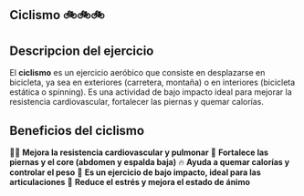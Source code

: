 ## Ciclismo 🚲🚲🚲

## Descripcion del ejercicio

El **ciclismo** es un ejercicio aeróbico que consiste en desplazarse en bicicleta, ya sea en exteriores (carretera, montaña) o en interiores (bicicleta estática o spinning). Es una actividad de bajo impacto ideal para mejorar la resistencia cardiovascular, fortalecer las piernas y quemar calorías.



## **Beneficios del ciclismo**

🚴‍♂️ **Mejora la resistencia cardiovascular y pulmonar**
 💪 **Fortalece las piernas y el core (abdomen y espalda baja)**
 🔥 **Ayuda a quemar calorías y controlar el peso**
 🦵 **Es un ejercicio de bajo impacto, ideal para las articulaciones**
 🧠 **Reduce el estrés y mejora el estado de ánimo**



